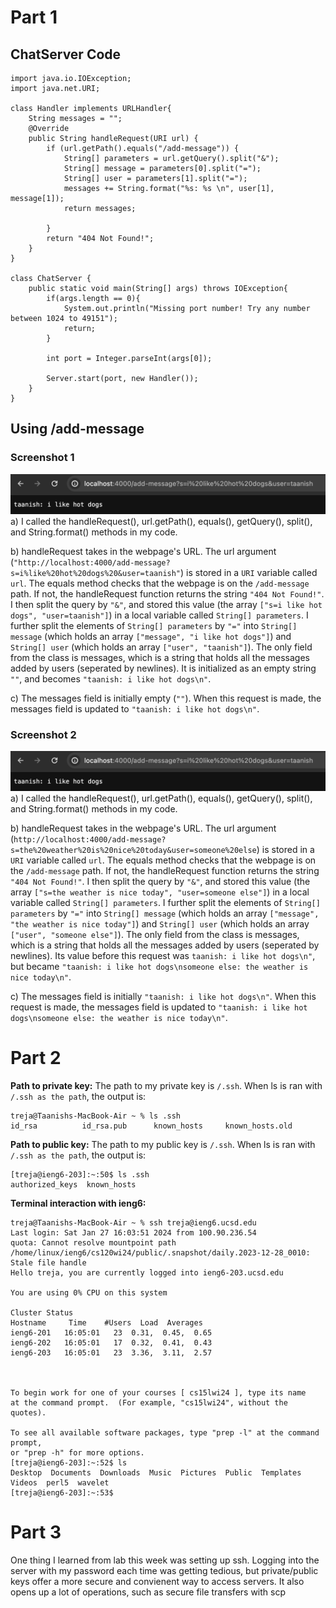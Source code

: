 # Part 1
## ChatServer Code
```
import java.io.IOException;
import java.net.URI;

class Handler implements URLHandler{
    String messages = "";
    @Override
    public String handleRequest(URI url) {
        if (url.getPath().equals("/add-message")) {
            String[] parameters = url.getQuery().split("&");
            String[] message = parameters[0].split("=");
            String[] user = parameters[1].split("=");
            messages += String.format("%s: %s \n", user[1], message[1]);
            return messages;
            
        }
        return "404 Not Found!";
    }
}

class ChatServer {
    public static void main(String[] args) throws IOException{
        if(args.length == 0){
            System.out.println("Missing port number! Try any number between 1024 to 49151");
            return;
        }

        int port = Integer.parseInt(args[0]);

        Server.start(port, new Handler());
    }
}
```

## Using /add-message
### Screenshot 1
![First screenshot of /add-message](/w3-lr-1.png)
a) I called the handleRequest(), url.getPath(), equals(), getQuery(), split(), and String.format() methods in my code.

b) handleRequest takes in the webpage's URL. The url argument (`"http://localhost:4000/add-message?s=i%like%20hot%20dogs%20&user=taanish"`) is stored in a `URI` variable called `url`. The equals method checks that the webpage is on the `/add-message` path. If not, the handleRequest function returns the string `"404 Not Found!"`. I then split the query by `"&"`, and stored this value (the array `["s=i like hot dogs", "user=taanish"]`) in a local variable called `String[] parameters`. I further split the elements of `String[] parameters` by `"="` into `String[] message` (which holds an array `["message", "i like hot dogs"]`) and `String[] user` (which holds an array `["user", "taanish"]`). The only field from the class is messages, which is a string that holds all the messages added by users (seperated by newlines). It is initialized as an empty string `""`, and becomes `"taanish: i like hot dogs\n"`.

c) The messages field is initially empty (`""`). When this request is made, the messages field is updated to `"taanish: i like hot dogs\n"`.

### Screenshot 2
![First screenshot of /add-message](/w3-lr-1.png)
a) I called the handleRequest(), url.getPath(), equals(), getQuery(), split(), and String.format() methods in my code.

b) handleRequest takes in the webpage's URL. The url argument (`http://localhost:4000/add-message?s=the%20weather%20is%20nice%20today&user=someone%20else`) is stored in a `URI` variable called `url`. The equals method checks that the webpage is on the `/add-message` path. If not, the handleRequest function returns the string `"404 Not Found!"`. I then split the query by `"&"`, and stored this value (the array `["s=the weather is nice today", "user=someone else"]`) in a local variable called `String[] parameters`. I further split the elements of `String[] parameters` by `"="` into `String[] message` (which holds an array `["message", "the weather is nice today"]`) and `String[] user` (which holds an array `["user", "someone else"]`). The only field from the class is messages, which is a string that holds all the messages added by users (seperated by newlines). Its value before this request was `taanish: i like hot dogs\n"`, but became `"taanish: i like hot dogs\nsomeone else: the weather is nice today\n"`.

c) The messages field is initially `"taanish: i like hot dogs\n"`. When this request is made, the messages field is updated to `"taanish: i like hot dogs\nsomeone else: the weather is nice today\n"`.

# Part 2
**Path to private key:** The path to my private key is `/.ssh`. When ls is ran with `/.ssh as the path`, the output is:
```
treja@Taanishs-MacBook-Air ~ % ls .ssh
id_rsa          id_rsa.pub      known_hosts     known_hosts.old
```

**Path to public key:** The path to my public key is `/.ssh`. When ls is ran with `/.ssh as the path`, the output is:
```
[treja@ieng6-203]:~:50$ ls .ssh
authorized_keys  known_hosts
```

**Terminal interaction with ieng6:**
```
treja@Taanishs-MacBook-Air ~ % ssh treja@ieng6.ucsd.edu
Last login: Sat Jan 27 16:03:51 2024 from 100.90.236.54
quota: Cannot resolve mountpoint path /home/linux/ieng6/cs120wi24/public/.snapshot/daily.2023-12-28_0010: Stale file handle
Hello treja, you are currently logged into ieng6-203.ucsd.edu

You are using 0% CPU on this system

Cluster Status 
Hostname     Time    #Users  Load  Averages  
ieng6-201   16:05:01   23  0.31,  0.45,  0.65
ieng6-202   16:05:01   17  0.32,  0.41,  0.43
ieng6-203   16:05:01   23  3.36,  3.11,  2.57

 

To begin work for one of your courses [ cs15lwi24 ], type its name 
at the command prompt.  (For example, "cs15lwi24", without the quotes).

To see all available software packages, type "prep -l" at the command prompt,
or "prep -h" for more options.
[treja@ieng6-203]:~:52$ ls 
Desktop  Documents  Downloads  Music  Pictures  Public  Templates  Videos  perl5  wavelet
[treja@ieng6-203]:~:53$ 
```

# Part 3
One thing I learned from lab this week was setting up ssh. Logging into the server with my password each time was getting tedious, but private/public keys offer a more secure and convienent way to access servers. It also opens up a lot of operations, such as secure file transfers with scp

